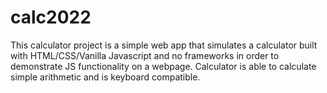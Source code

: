 # calc2022

This calculator project is a simple web app that simulates a calculator built with HTML/CSS/Vanilla Javascript and no frameworks in order to demonstrate JS functionality on a webpage. Calculator is able to calculate simple arithmetic and is keyboard compatible.
